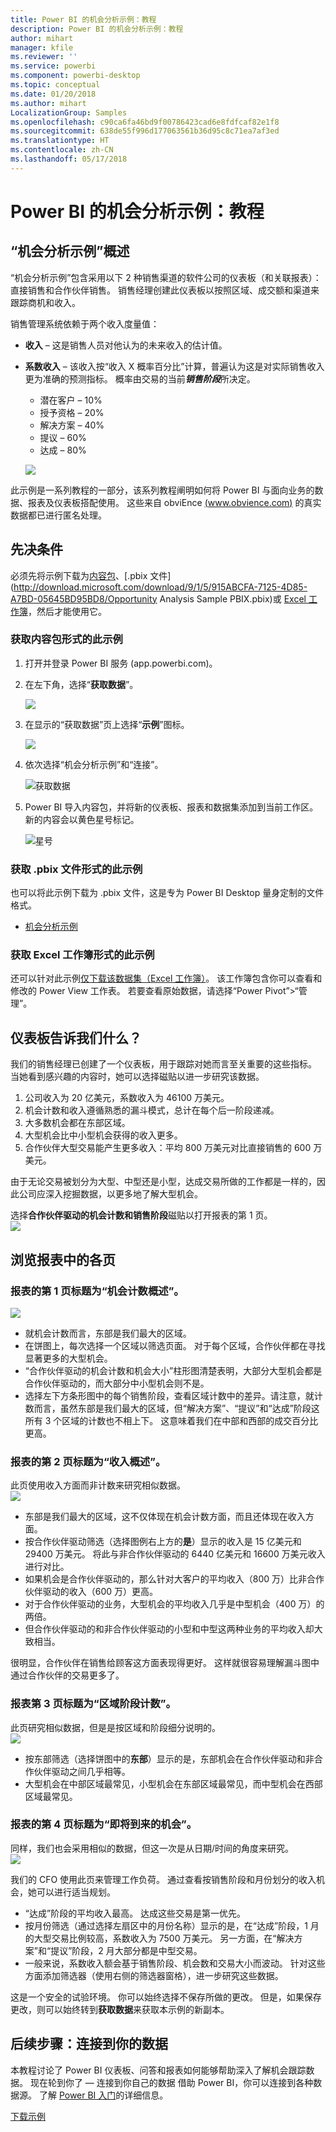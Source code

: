 ```yaml
---
title: Power BI 的机会分析示例：教程
description: Power BI 的机会分析示例：教程
author: mihart
manager: kfile
ms.reviewer: ''
ms.service: powerbi
ms.component: powerbi-desktop
ms.topic: conceptual
ms.date: 01/20/2018
ms.author: mihart
LocalizationGroup: Samples
ms.openlocfilehash: c90ca6fa46bd9f00786423cad6e8fdfcaf82e1f8
ms.sourcegitcommit: 638de55f996d177063561b36d95c8c71ea7af3ed
ms.translationtype: HT
ms.contentlocale: zh-CN
ms.lasthandoff: 05/17/2018
---
```

# <a name="opportunity-analysis-sample-for-power-bi-take-a-tour"></a>Power BI 的机会分析示例：教程

## <a name="overview-of-the-opportunity-analysis-sample"></a>“机会分析示例”概述
“机会分析示例”包含采用以下 2 种销售渠道的软件公司的仪表板（和关联报表）：直接销售和合作伙伴销售。 销售经理创建此仪表板以按照区域、成交额和渠道来跟踪商机和收入。

销售管理系统依赖于两个收入度量值：

* **收入** – 这是销售人员对他认为的未来收入的估计值。
* **系数收入** – 该收入按“收入 X 概率百分比”计算，普遍认为这是对实际销售收入更为准确的预测指标。 概率由交易的当前***销售阶段***所决定。
  * 潜在客户 – 10%  
  * 授予资格 – 20%  
  * 解决方案 – 40%  
  * 提议 – 60%  
  * 达成 – 80%

  ![](media/sample-opportunity-analysis/opportunity1.png)

此示例是一系列教程的一部分，该系列教程阐明如何将 Power BI 与面向业务的数据、报表及仪表板搭配使用。 这些来自 obviEnce [(www.obvience.com)](http://www.obvience.com/) 的真实数据都已进行匿名处理。

## <a name="prerequisites"></a>先决条件

 必须先将示例下载为[内容包](https://docs.microsoft.com/en-us/power-bi/sample-opportunity-analysis#get-the-content-pack-for-this-sample)、[.pbix 文件](http://download.microsoft.com/download/9/1/5/915ABCFA-7125-4D85-A7BD-05645BD95BD8/Opportunity Analysis Sample PBIX.pbix)或 [Excel 工作簿](http://go.microsoft.com/fwlink/?LinkId=529782)，然后才能使用它。

### <a name="get-the-content-pack-for-this-sample"></a>获取内容包形式的此示例

1. 打开并登录 Power BI 服务 (app.powerbi.com)。
2. 在左下角，选择“**获取数据**”。
   
    ![](media/sample-datasets/power-bi-get-data.png)
3. 在显示的“获取数据”页上选择“**示例**”图标。
   
   ![](media/sample-datasets/power-bi-samples-icon.png)
4. 依次选择“机会分析示例”和“连接”。  
  
   ![获取数据](media/sample-opportunity-analysis/opportunity-connect.png)
   
5. Power BI 导入内容包，并将新的仪表板、报表和数据集添加到当前工作区。 新的内容会以黄色星号标记。 
   
   ![星号](media/sample-opportunity-analysis/opportunity-asterisk.png)
  
### <a name="get-the-pbix-file-for-this-sample"></a>获取 .pbix 文件形式的此示例

也可以将此示例下载为 .pbix 文件，这是专为 Power BI Desktop 量身定制的文件格式。 

 * [机会分析示例](http://download.microsoft.com/download/9/1/5/915ABCFA-7125-4D85-A7BD-05645BD95BD8/Opportunity%20Analysis%20Sample%20PBIX.pbix)

### <a name="get-the-excel-workbook-for-this-sample"></a>获取 Excel 工作簿形式的此示例
还可以针对此示例[仅下载该数据集（Excel 工作簿）](http://go.microsoft.com/fwlink/?LinkId=529782)。 该工作簿包含你可以查看和修改的 Power View 工作表。 若要查看原始数据，请选择“Power Pivot”>“管理”。


## <a name="what-is-our-dashboard-telling-us"></a>仪表板告诉我们什么？
我们的销售经理已创建了一个仪表板，用于跟踪对她而言至关重要的这些指标。 当她看到感兴趣的内容时，她可以选择磁贴以进一步研究该数据。

1. 公司收入为 20 亿美元，系数收入为 46100 万美元。
2. 机会计数和收入遵循熟悉的漏斗模式，总计在每个后一阶段递减。
3. 大多数机会都在东部区域。
4. 大型机会比中小型机会获得的收入更多。
5. 合作伙伴大型交易能产生更多收入：平均 800 万美元对比直接销售的 600 万美元。

由于无论交易被划分为大型、中型还是小型，达成交易所做的工作都是一样的，因此公司应深入挖掘数据，以更多地了解大型机会。

选择**合作伙伴驱动的机会计数和销售阶段**磁贴以打开报表的第 1 页。  
![](media/sample-opportunity-analysis/opportunity2.png)

## <a name="explore-the-pages-in-the-report"></a>浏览报表中的各页
### <a name="page-1-of-our-report-is-titled-opportunity-count-overview"></a>报表的第 1 页标题为“机会计数概述”。
![](media/sample-opportunity-analysis/opportunity3.png)

* 就机会计数而言，东部是我们最大的区域。  
* 在饼图上，每次选择一个区域以筛选页面。 对于每个区域，合作伙伴都在寻找显著更多的大型机会。   
* “合作伙伴驱动的机会计数和机会大小”柱形图清楚表明，大部分大型机会都是合作伙伴驱动的，而大部分中小型机会则不是。
* 选择左下方条形图中的每个销售阶段，查看区域计数中的差异。请注意，就计数而言，虽然东部是我们最大的区域，但“解决方案”、“提议”和“达成”阶段这所有 3 个区域的计数也不相上下。 这意味着我们在中部和西部的成交百分比更高。

### <a name="page-2-of-our-report-is-titled-revenue-overview"></a>报表的第 2 页标题为“收入概述”。
此页使用收入方面而非计数来研究相似数据。  
![](media/sample-opportunity-analysis/opportunity4.png)

* 东部是我们最大的区域，这不仅体现在机会计数方面，而且还体现在收入方面。  
* 按合作伙伴驱动筛选（选择图例右上方的**是**）显示的收入是 15 亿美元和 29400 万美元。 将此与非合作伙伴驱动的 6440 亿美元和 16600 万美元收入进行对比。  
* 如果机会是合作伙伴驱动的，那么针对大客户的平均收入（800 万）比非合作伙伴驱动的收入（600 万）更高。  
* 对于合作伙伴驱动的业务，大型机会的平均收入几乎是中型机会（400 万）的两倍。  
* 但合作伙伴驱动的和非合作伙伴驱动的小型和中型这两种业务的平均收入却大致相当。   

很明显，合作伙伴在销售给顾客这方面表现得更好。  这样就很容易理解漏斗图中通过合作伙伴的交易更多了。

### <a name="page-3-of-our-report-is-titled-region-stage-counts"></a>报表第 3 页标题为“区域阶段计数”。
此页研究相似数据，但是是按区域和阶段细分说明的。  
![](media/sample-opportunity-analysis/opportunity5.png)

* 按东部筛选（选择饼图中的**东部**）显示的是，东部机会在合作伙伴驱动和非合作伙伴驱动之间几乎相等。
* 大型机会在中部区域最常见，小型机会在东部区域最常见，而中型机会在西部区域最常见。

### <a name="page-4-of-our-report-is-titled-upcoming-opportunities"></a>报表的第 4 页标题为“即将到来的机会”。
同样，我们也会采用相似的数据，但这一次是从日期/时间的角度来研究。  
![](media/sample-opportunity-analysis/opportunity6.png)

我们的 CFO 使用此页来管理工作负荷。 通过查看按销售阶段和月份划分的收入机会，她可以进行适当规划。

* “达成”阶段的平均收入最高。 达成这些交易是第一优先。
* 按月份筛选（通过选择左扇区中的月份名称）显示的是，在“达成”阶段，1 月的大型交易比例较高，系数收入为 7500 万美元。 另一方面，在“解决方案”和“提议”阶段，2 月大部分都是中型交易。
* 一般来说，系数收入额会基于销售阶段、机会数和交易大小而波动。 针对这些方面添加筛选器（使用右侧的筛选器窗格），进一步研究这些数据。

这是一个安全的试验环境。 你可以始终选择不保存所做的更改。 但是，如果保存更改，则可以始终转到**获取数据**来获取本示例的新副本。

## <a name="next-steps-connect-to-your-data"></a>后续步骤：连接到你的数据
本教程讨论了 Power BI 仪表板、问答和报表如何能够帮助深入了解机会跟踪数据。 现在轮到你了 — 连接到你自己的数据 借助 Power BI，你可以连接到各种数据源。 了解 [Power BI 入门](service-get-started.md)的详细信息。

[下载示例](sample-datasets.md)  

